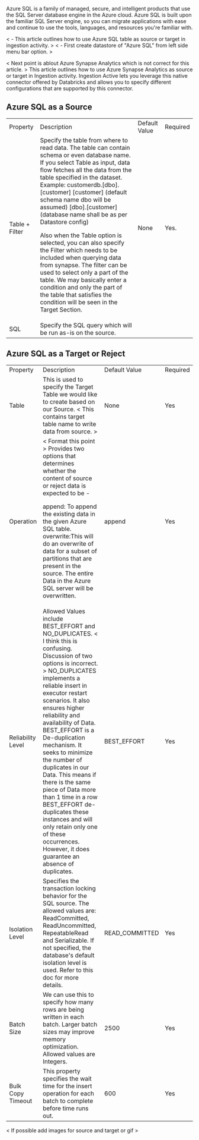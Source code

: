 Azure SQL is a family of managed, secure, and intelligent products that use the SQL Server database engine in the Azure cloud. Azure SQL is built upon the familiar SQL Server engine, so you can migrate applications with ease and continue to use the tools, languages, and resources you're familiar with.

< - This article outlines how to use Azure SQL table as source or target in ingestion activity. >
< - First create datastore of "Azure SQL" from left side menu bar option. >

< Next point is ablout Azure Synapse Analytics which is not correct for this article. >
This article outlines how to use Azure Synapse Analytics as source or target in Ingestion activity. Ingestion Active lets you leverage this native connector offered by Databricks and allows you to specify different configurations that are supported by this connector. 

## Azure SQL as a Source

<table>
  <tr>
    <td>Property </td>
    <td>Description</td>
    <td>Default Value</td>
    <td>Required</td>
  </tr>
  <tr>
    <td>Table + Filter</td>
    <td>Specify the table from where to read data. The table can contain schema or even database name. If you select Table as input, data flow fetches all the data from the table specified in the dataset.
Example: 
customerdb.[dbo].[customer]
[customer]  (default schema name dbo will be assumed)
[dbo].[customer] (database name shall be as per Datastore config)

Also when the Table option is selected, you can also specify the Filter which needs to be included when querying data from synapse. The filter can be used to select only a part of the table. We may basically enter a condition and only the part of the table that satisfies the condition will be seen in the Target Section.


</td>
    <td>None</td>
    <td>Yes.</td>
  </tr>
  <tr>
    <td>SQL</td>
    <td>Specify the SQL query which will be run as-is on the source. </td>
    <td></td>
    <td></td>
  </tr>
</table>


## Azure SQL as a Target or Reject

<table>
  <tr>
    <td>Property </td>
    <td>Description</td>
    <td>Default Value</td>
    <td>Required</td>
  </tr>
  <tr>
    <td>Table</td>
    <td>This is used to specify the Target Table we would like to create based on our Source. < This contains target table name to write data from source. >  </td>
    <td>None</td>
    <td>Yes</td>
  </tr>
  <tr>
    <td>Operation</td>
    <td> < Format this point >  Provides two options that determines whether the content of source or reject data is expected to be -

append: To append the existing data in the given Azure SQL table.
overwrite:This will do an overwrite of data for a subset of partitions that are present in the source. The entire Data in the Azure SQL server will be overwritten.

</td>
    <td>append</td>
    <td>Yes</td>
  </tr>
  <tr>
    <td>Reliability Level</td>
    <td>Allowed Values include BEST_EFFORT and NO_DUPLICATES. < I think this is confusing. Discussion of two options is incorrect. >
NO_DUPLICATES implements a reliable insert in executor restart scenarios. It also ensures higher reliability and availability of Data.
BEST_EFFORT is a De-duplication mechanism. It seeks to minimize the number of duplicates in our Data. This means if there is the same piece of Data more than 1 time in a row BEST_EFFORT de-duplicates these instances and will only retain only one of these occurrences.  However, it does guarantee an absence of duplicates.  </td>
    <td>BEST_EFFORT</td>
    <td>Yes</td>
  </tr>
  <tr>
    <td>Isolation Level</td>
    <td>Specifies the transaction locking behavior for the SQL source. The allowed values are: ReadCommitted, ReadUncommitted, RepeatableRead and Serializable. If not specified, the database's default isolation level is used.
Refer to this doc for more details.</td>
    <td>READ_COMMITTED</td>
    <td>Yes</td>
  </tr>
  <tr>
    <td>Batch Size</td>
    <td>We can use this to specify how many rows are being written in each batch. Larger batch sizes may improve memory optimization.
Allowed values are Integers.</td>
    <td>2500</td>
    <td>Yes</td>
  </tr>
  <tr>
    <td>Bulk Copy Timeout</td>
    <td>This property specifies the wait time for the insert operation for each batch to complete before time runs out.</td>
    <td>600</td>
    <td>Yes</td>
  </tr>
</table>

< If possible add images for source and target or gif >

